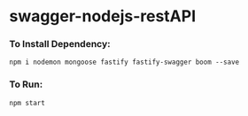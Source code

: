 # swagger-nodejs-restAPI

### To Install Dependency:
	npm i nodemon mongoose fastify fastify-swagger boom --save

### To Run:
	npm start
